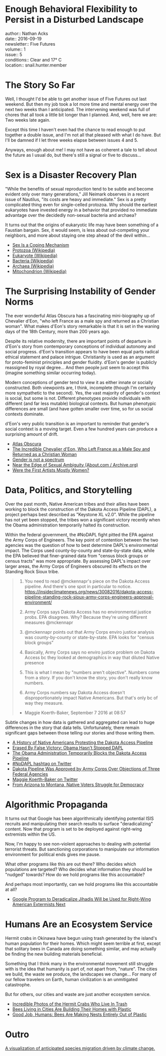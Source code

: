 # Enough Behavioral Flexibility to Persist in a Disturbed Landscape

author:: Nathan Acks  
date:: 2016-09-19  
newsletter:: Five Futures  
volume:: 1  
issue:: 5  
conditions:: Clear and 17° C  
location:: snail.hunter.member

# The Story So Far

Well, I thought I'd be able to get another issue of Five Futures out last weekend. But then my job took a lot more time and mental energy over the next two weeks than I anticipated. The intervening weekend was full of chores that all took a little bit longer than I planned. And, well, here we are: Two weeks late again.

Except this time I haven't even had the chance to read enough to put together a double issue, and I'm not all that pleased with what I do have. But I'll be damned if I let three weeks elapse between issues 4 and 5.

Anyways, enough about me! I may not have as coherent a tale to tell about the future as I usual do, but there's still a signal or five to discuss...

# Sex is a Disaster Recovery Plan

"While the benefits of sexual reproduction tend to be subtle and become evident only over many generations," Jill Neimark observes in a recent issue of Nautilus, "its costs are heavy and immediate." Sex is a pretty complicated thing even for single-celled protozoa. Why should the earliest eukaryotes have invested energy in a behavior that provided no immediate advantage over the decidedly non-sexual bacteria and archaea?

It turns out that the origins of eukaryotic life may have been something of a Faustian bargain. Sex, it would seem, is less about out-competing your neighbors, and more about staying one step ahead of the devil within...

* [Sex Is a Coping Mechanism](http://nautil.us/issue/34/adaptation/sex-is-a-coping-mechanism)
* [Protozoa (Wikipedia)](https://en.wikipedia.org/wiki/Protozoa)
* [Eukaryote (Wikipedia)](https://en.wikipedia.org/wiki/Eukaryote)
* [Bacteria (Wikipedia)](https://en.wikipedia.org/wiki/Bacteria)
* [Archaea (Wikipedia)](https://en.wikipedia.org/wiki/Archaea)
* [Mitochondrion (Wikipedia)](https://en.wikipedia.org/wiki/Mitochondrion)

# The Surprising Instability of Gender Norms

The ever wonderful Atlas Obscura has a fascinating mini-biography up of Chevalier d'Eon, "who left France as a male spy and returned as a Christian woman". What makes d'Eon's story remarkable is that it is set in the waning days of the 18th Century, more than 200 years ago.

Despite its relative modernity, there are important points of departure in d'Eon's story from contemporary conceptions of individual autonomy and social progress. d'Eon's transition appears to have been equal parts radical ethical statement and palace intrigue. Christianity is used as an argument for proto-feminist principles and gender fluidity. d'Eon's gender is publicly reassigned by royal degree... And then people just seem to accept this (imagine something similar occurring today).

Modern conceptions of gender tend to view it as either innate or socially constructed. Both viewpoints are, I think, incomplete (though I'm certainly more sympathetic to the second). Yes, the vast majority of gender's context is social, but some is not. Different phenotypes provide individuals with different (and far less mutable) biological contexts. But human phenotypic differences are small (and have gotten smaller over time, so for us social contexts dominate.

d'Eon's very public transition is an important to reminder that gender's social context is a moving target. Even a few hundred years can produce a surprising amount of drift.

* [Atlas Obscura](http://www.atlasobscura.com/)
* [The Incredible Chevalier d'Eon, Who Left France as a Male Spy and Returned as a Christian Woman](http://www.atlasobscura.com/articles/the-incredible-chevalier-deon-who-left-france-as-a-male-spy-and-returned-as-a-christian-woman)
* [Gender is not a spectrum](https://aeon.co/essays/the-idea-that-gender-is-a-spectrum-is-a-new-gender-prison)
* [Near the Edge of Sexual Ambiguity (About.com / Archive.org)](https://web.archive.org/web/20140413100709/http%3A%2Fsexuality.about.com%2Fb%2F2013%2F09%2F05%2Fnear-the-edge-of-sexual-ambiguity.htm)
* [Were the First Artists Mostly Women?](http://news.nationalgeographic.com/news/2013/10/131008-women-handprints-oldest-neolithic-cave-art/)

# Data, Politics, and Storytelling

Over the past month, Native American tribes and their allies have been working to block the construction of the Dakota Access Pipeline (DAPL), a project perhaps best described as "Keystone XL v2.0". While the pipeline has not yet been stopped, the tribes won a significant victory recently when the Obama administration temporarily halted its construction.

Within the federal government, the \#NoDAPL fight pitted the EPA against the Army Corps of Engineers. The key point of contention between the two agencies was the question of how to best determine DAPL's environmental impact. The Corps used county-by-county and state-by-state data, while the EPA believed that finer-grained data from "census block groups or census tracts" was more appropriate. By assessing DAPL's impact over larger areas, the Army Corps of Engineers obscured its effects on the Standing Rock Sioux tribe.

> 1) You need to read @mckennapr's piece on the Dakota Access pipeline. And there's one spot in particular to notice. https://insideclimatenews.org/news/30082016/dakota-access-pipeline-standing-rock-sioux-army-corps-engineers-approval-environment/
> 
> 2) Army Corps says Dakota Access has no environmental justice probs. EPA disagrees. Why? Because they're using different measures @mckennapr
> 
> 3) @mckennapr points out that Army Corps enviro justice analysis was county-by-county or state-by-state. EPA looks for "census block groups"
> 
> 4) Basically, Army Corps says no enviro justice problem on Dakota Access bc they looked at demographics in way that diluted Native presence
> 
> 5) This is what I mean by "numbers aren't objective". Numbers come from a story. If you don't know the story, you don't really know numbers.
> 
> 6) Army Corps numbers say Dakota Access doesn't disproportionately impact Native Americans. But that's only bc of way they measure.
> 
> - Maggie Koerth-Baker, September 7 2016 at 08:57

Subtle changes in how data is gathered and aggregated can lead to huge differences in the story that data tells. Unfortunately, there remain significant gaps between those telling our stories and those writing them.

* [A History of Native Americans Protesting the Dakota Access Pipeline](http://www.motherjones.com/environment/2016/09/dakota-access-pipeline-protest-timeline-sioux-standing-rock-jill-stein)
* [Erased By False Victory: Obama Hasn't Stopped DAPL](https://transformativespaces.org/2016/09/10/erased-by-false-victory-obama-hasnt-stopped-dapl/)
* [The Obama Administration Temporarily Blocks the Dakota Access Pipeline](http://www.theatlantic.com/science/archive/2016/09/the-obama-administration-temporarily-blocks-the-dakota-access-pipeline/499454/)
* [\#NoDAPL hashtag on Twitter](https://twitter.com/hashtag/NoDAPL)
* [Dakota Pipeline Was Approved by Army Corps Over Objections of Three Federal Agencies](https://insideclimatenews.org/news/30082016/dakota-access-pipeline-standing-rock-sioux-army-corps-engineers-approval-environment)
* [Maggie Koerth-Baker on Twitter](https://twitter.com/maggiekb1/status/773535571302047744)
* [From Arizona to Montana, Native Voters Struggle for Democracy](https://www.thenation.com/article/arizona-montana-native-voters-struggle-democracy/)

# Algorithmic Propaganda

It turns out that Google has been algorithmically identifying potential ISIS recruits and manipulating their search results to surface "deradicalizing" content. Now that program is set to be deployed against right-wing extremists within the US.

Now, I'm happy to see non-violent approaches to dealing with potential terrorist threats. But sanctioning corporations to manipulate our information environment for political ends gives me pause.

What other programs like this are out there? Who decides which populations are targeted? Who decides what information they should be "nudged" towards? How do we hold programs like this accountable?

And perhaps most importantly, can we hold programs like this accountable at all?

* [Google Program to Deradicalize Jihadis Will be Used for Right-Wing American Extermists Next](https://theintercept.com/2016/09/07/google-program-to-deradicalize-jihadis-will-be-used-for-right-wing-american-extremists-next/)

# Humans Are an Ecosystem Service

Hermit crabs in Okinawa have begun using trash generated by the island's human population for their homes. Which might seem terrible at first, except that solitary bees in Canada are doing something similar, and may actually be finding the new building materials beneficial.

Something that I think many in the environmental movement still struggle with is the idea that humanity is part of, not apart from, "nature".  The cities we build, the waste we produce, the landscapes we change... For many of our fellow travelers on Earth, human civilization is an unmitigated catastrophe.

But for others, our cities and waste are just another ecosystem service.

* [Incredible Photos of the Hermit Crabs Who Live In Trash](http://www.atlasobscura.com/articles/the-trash-homes-of-hermit-crabs)
* [Bees Living in Cities Are Building Their Homes with Plastic](http://www.scientificamerican.com/article/bees-living-in-cities-are-building-their-homes-with-plastic/)
* [Good Job, Humans: Bees Are Making Nests Entirely Out of Plastic](https://www.vice.com/en/article/43jq9m/bees-are-making-nests-entirely-out-of-plastic)

# Outro

[A visualization of anticipated species migration driven by climate change.](http://blog.nature.org/science/2016/08/19/migration-in-motion-visualizing-species-movements-due-to-climate-change/)
